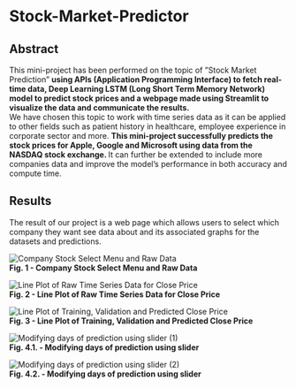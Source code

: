 # Stock-Market-Predictor

## Abstract

This mini-project has been performed on the topic of ”Stock Market Prediction” <b> using APIs (Application Programming Interface) to fetch real-time data, Deep Learning LSTM (Long Short Term Memory Network) model to predict stock prices and a webpage made using Streamlit to visualize the data and communicate the results. </b> <br>
We have chosen this topic to work with time series data as it can be applied to other fields such as patient history in healthcare, employee experience in corporate sector and more. <b> This mini-project successfully predicts the stock prices for Apple, Google and Microsoft using data from the NASDAQ stock exchange. </b> It can further be extended to include more companies data and improve the model’s performance in both accuracy and compute time.

## Results

The result of our project is a web page which allows users to select which company they
want see data about and its associated graphs for the datasets and predictions.

![Company Stock Select Menu and Raw Data](https://user-images.githubusercontent.com/74000887/188821667-669058f2-4b18-4b99-b0b9-6f69a66ec678.png) <br>
<b>Fig. 1 - Company Stock Select Menu and Raw Data</b>

![Line Plot of Raw Time Series Data for Close Price](https://user-images.githubusercontent.com/74000887/188822936-46098725-ab95-4561-afe7-c4cd516b8cb0.png) <br>
<b>Fig. 2 - Line Plot of Raw Time Series Data for Close Price</b>

![Line Plot of Training, Validation and Predicted Close Price](https://user-images.githubusercontent.com/74000887/188823227-751ab6d3-7de7-438d-b053-17015f1ccad3.png) <br>
<b>Fig. 3 - Line Plot of Training, Validation and Predicted Close Price</b>

![Modifying days of prediction using slider (1)](https://user-images.githubusercontent.com/74000887/188823461-b9797e09-2e84-46d0-9932-b437c7320dde.png) <br>
<b>Fig. 4.1. - Modifying days of prediction using slider</b>

![Modifying days of prediction using slider (2)](https://user-images.githubusercontent.com/74000887/188823595-ee25d3b1-2235-411c-96e2-9bce7082a50c.png) <br>
<b>Fig. 4.2. - Modifying days of prediction using slider</b>
